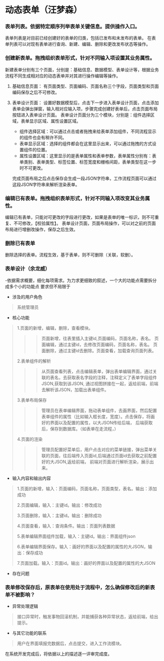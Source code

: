 # 动态表单（汪梦森）
### 表单列表。依据特定顺序列举表单关键信息。提供操作入口。
表单列表是对目前已经创建好的表单的归类，包括已发布和未发布的表单。
在表单列表可以对现有表单进行查询、新建、编辑、删除和更改发布状态等操作。

### 创建新表单。拖拽组织表单形式，针对不同输入项设置其业务属性。
新建表单分别有三个页面，分别是：基础信息、数据模型、表单设计等，根据业务流程不同生成相对应的动态表单并对其进行操作编辑等操作。
1. 基础信息页面：
   有页面类型、页面编码、页面名称三个字段，页面类型和页面编码保存之后不可修改。

<!-- 2. 数据模型页面：
   设置好础信息后，点击下一步进入数据模型页面，进来默认为空，点击新增数据表，第一张表为数据主表，分别有数据源名称、数据源标识、数据源主表三个必填字段，数据源主表保存之后不可更改；
   添加完数据主表之后再点击新增数据表，这时添加的是关联表，关联主表默认为数据主表的数据源主表。 -->

3. 表单设计页面：
   设置好数据模型后，点击下一步进入表单设计页面，点击添加表单会弹出弹窗，输入相对应输入项，步骤完成创建好表单后，点击页面布局按钮进入表单设计页面。
   表单设计页面分为三个模块，分别是：组件选择区域，表单显示区域、属性设置区域。
   - 组件选择区域：可以通过点击或者拖拽来给表单添加组件，不同流程显示的组件也会有稍许不同。
   - 表单显示区域：选择的组件都会在这里显示出来，可以通过拖拽的方式设置组件的位置。
   - 属性设置区域：这里显示的是表单属性和表单参数，表单属性分别有：表单类别、表单类型、标签位置、标签宽度和栅格间距，表单类型在这一步时不可更改。

   完成页面布局之后点击保存会生成一段JSON字符串，工作流程页面可以通过这段JSON字符串来解析渲染表单。

### 编辑已有表单。拖拽组织表单形式，针对不同输入项改变其业务属性。
编辑已有表单，只能对可更改的字段进行更改，如果是表单的唯一标识，则不可重复、不可修改，【校验属性】。
表单设计页面，页面布局操作，可以对之前的页面布局进行增删改操作，保存之后生效。

### 删除已有表单
删除选择的表单。流程生效，基于表单，则不可删除（关联，软删）。







### 表单设计（余龙威）
-依据需求概要，细化每项需求。为力求更细致的叙述，一个大的功能点需要拆分成多个小的功能点 要求但不局限于

- 涉及的用户角色 
> 系统管理员

- 核心功能
>1.页面的新增，编辑，删除，查看模块。
>>> 页面新增，往表里插入主键id,页面编码，页面名称，表名。
>页面编辑，通过主键id，去修改页面编码，页面名称，表名。
>页面删除，通过主键id去删除。页面查看，加载查询页面列表。
>
>2.表单组件的解析
>>> 从页面查看列表，点击编辑表单，弹出表单编辑界面，通过关联的表名，去获取表名字段的注释，注释定义了表单字段组件JSON,获取到该JSON,
> 通过视图拼接在一起，返给前端，前端去解析该JSON，加载出表单组件。
>
>3.表单布局保存
>>>管理员在表单编辑界面，拖动表单组件，去画界面，然后配置表单组件的属性（比如输入框长度，宽度）。点击保存，将画好的界面以及配置的属性，以大JSON传给后端，
>后端获取后，保存到数据库。（如表单在走流程，）
>
>4.页面的渲染
>>>管理员配置好菜单后，用户点击对应的菜单链接，弹出菜单关联的页面，往后端传入页面id,后端通过页面id去获取之前配置好的大JSON,返给前端，
>>>前端对页面进行解析渲染，展示出来。

- 输入内容和输出内容
>1.页面的新增，输入：页面编码，页面名称，页面类型，表名。输出：添加成功
>
>2.页面编辑，输入：主键id。输出：修改成功
>
>3.页面删除，输入：主键id。输出：删除成功
>
>4.页面查看，输入：查询条件。输出：页面列表数据
>
>5.表单编辑界面组件加载，输入：主键id。输出：界面组件json
>
>6.表单编辑界面保存。输入：画好的界面以及配置的属性的大JSON，输出：保存成功
>
>7.页面加载。输入：页面id。输出：画好的界面以及配置的属性的大JSON

- 存在问题
### 表单修改保存后，原表单在使用处于流程中，怎么确保修改后的新表单不被影响？

- 异常处理逻辑
> 接口异常时，触发事物回滚机制，并能捕获各种异常状态，返给前端，给出提示。

- 与其它功能的联系
> 用户在界面填报完数据后，点击提交，进入工作流模块。

在系统开发完成后，将依据以上的描述逐一评审完成度。
